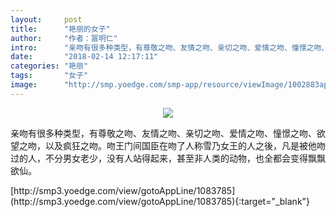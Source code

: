 ```yaml
---
layout:     post
title:      "艳丽的女子"
author:     "作者：冨明仁"
intro:      "亲吻有很多种类型，有尊敬之吻、友情之吻、亲切之吻、爱情之吻、憧憬之吻、欲望之吻，以及疯狂之吻。吻王门间国臣在吻了人称雪乃女王的人之後，凡是被他吻过的人，不分男女老少，没有人站得起来，甚至非人类的动物，也全都会变得飘飘欲仙。"
date:       "2018-02-14 12:17:11"
categories: "艳丽"
tags:       "女子"
image:      "http://smp.yoedge.com/smp-app/resource/viewImage/1002883appline.png"
---
```

<div style="text-align: center">
<p><img src="http://smp.yoedge.com/smp-app/resource/viewImage/1002883appline.png"/></p>
</div>
<p class="post-meta">
<span>亲吻有很多种类型，有尊敬之吻、友情之吻、亲切之吻、爱情之吻、憧憬之吻、欲望之吻，以及疯狂之吻。吻王门间国臣在吻了人称雪乃女王的人之後，凡是被他吻过的人，不分男女老少，没有人站得起来，甚至非人类的动物，也全都会变得飘飘欲仙。</span>
</p>
[http://smp3.yoedge.com/view/gotoAppLine/1083785](http://smp3.yoedge.com/view/gotoAppLine/1083785){:target="_blank"}


